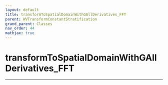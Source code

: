```yaml
---
layout: default
title: transformToSpatialDomainWithGAllDerivatives_FFT
parent: WVTransformConstantStratification
grand_parent: Classes
nav_order: 44
mathjax: true
---
```


#  transformToSpatialDomainWithGAllDerivatives_FFT




---

